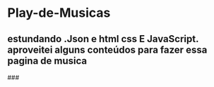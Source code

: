 # Play-de-Musicas  
## estundando .Json e html css E JavaScript. aproveitei alguns conteúdos para fazer essa pagina de musica 
###<a target="_blank" href="https://douglasb834.github.io/Play-de-Musicas/cadastrar.html"></a>
